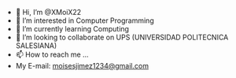 - 👋 Hi, I’m @XMoiX22
- 👀 I’m interested in Computer Programming
- 🌱 I’m currently learning Computing
- 💞️ I’m looking to collaborate on UPS (UNIVERSIDAD POLITECNICA SALESIANA)
- 📫 How to reach me ...
- My E-mail: moisesjimez1234@gmail.com

<!---
XMoiX22/XMoiX22 is a ✨ special ✨ repository because its `README.md` (this file) appears on your GitHub profile.
You can click the Preview link to take a look at your changes.
--->
